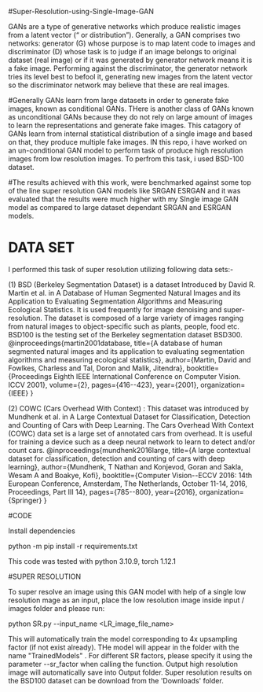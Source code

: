 #Super-Resolution-using-Single-Image-GAN

GANs are a type of generative networks which produce realistic images from a latent vector (“ or distribution”). Generally, a GAN comprises two networks: generator (G) whose purpose is to map latent code to images and discriminator (D) whose task is to judge if an image belongs to original dataset (real image) or if it was generated by generator network means it is a fake image. Performing against the discriminator, the generator network tries its level best to befool it, generating new images from the latent vector so the discriminator network may believe that these are real images.


#Generally GANs learn from large datasets in order to generate fake images, known as conditional GANs. THere is another class of GANs known as unconditional GANs because they do not rely on large amount of images to learn the representations and generate fake images. This catagory of GANs learn from internal statistical distribution of a single image and based on that, they produce multiple fake images. IN this repo, i have worked on an un-conditional GAN model to perform task of produce high resolution images from low resolution images. To perfrom this task, i used BSD-100 dataset. 

#The results achieved with this work, were benchmarked against some top of the line super resolution GAN models like SRGAN ESRGAN and it was evaluated that the results were much higher with my SIngle image GAN model as compared to large dataset dependant SRGAN and ESRGAN models.

# DATA SET
I performed this task of super resolution utilizing following data sets:-

(1) BSD (Berkeley Segmentation Dataset) is a dataset Introduced by David R. Martin et al. in A Database of Human Segmented Natural Images and its Application to Evaluating Segmentation Algorithms and Measuring Ecological Statistics. It is used frequently for image denoising and super-resolution. The dataset is composed of a large variety of images ranging from natural images to object-specific such as plants, people, food etc. BSD100 is the testing set of the Berkeley segmentation dataset BSD300. 
@inproceedings{martin2001database,
  title={A database of human segmented natural images and its application to evaluating segmentation algorithms and measuring ecological statistics},
  author={Martin, David and Fowlkes, Charless and Tal, Doron and Malik, Jitendra},
  booktitle={Proceedings Eighth IEEE International Conference on Computer Vision. ICCV 2001},
  volume={2},
  pages={416--423},
  year={2001},
  organization={IEEE}
}


(2) COWC (Cars Overhead With Context) : This dataset was introduced by Mundhenk et al. in A Large Contextual Dataset for Classification, Detection and Counting of Cars with Deep Learning. The Cars Overhead With Context (COWC) data set is a large set of annotated cars from overhead. It is useful for training a device such as a deep neural network to learn to detect and/or count cars. 
@inproceedings{mundhenk2016large,
  title={A large contextual dataset for classification, detection and counting of cars with deep learning},
  author={Mundhenk, T Nathan and Konjevod, Goran and Sakla, Wesam A and Boakye, Kofi},
  booktitle={Computer Vision--ECCV 2016: 14th European Conference, Amsterdam, The Netherlands, October 11-14, 2016, Proceedings, Part III 14},
  pages={785--800},
  year={2016},
  organization={Springer}
}


#CODE

Install dependencies

python -m pip install -r requirements.txt

This code was tested with python 3.10.9, torch 1.12.1


#SUPER RESOLUTION

To super resolve an image using this GAN model with help of a single low resolution mage as an input, place the low resolution image inside input / images folder and  please run:

python SR.py --input_name <LR_image_file_name>

This will automatically train the model corresponding to 4x upsampling factor (if not exist already). THe model will appear in the folder with the name "TrainedModels" . For different SR factors, please specify it using the parameter --sr_factor when calling the function. Output high resolution image will automatically save into Output folder.
Super resolution results on the BSD100 dataset can be download from the 'Downloads' folder.

